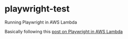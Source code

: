 # playwright-test
Running Playwright in AWS Lambda


Basically following this [post on Playwright in AWS Lambda](https://www.cloudtechsimplified.com/playwright-aws-lambda-python/)
